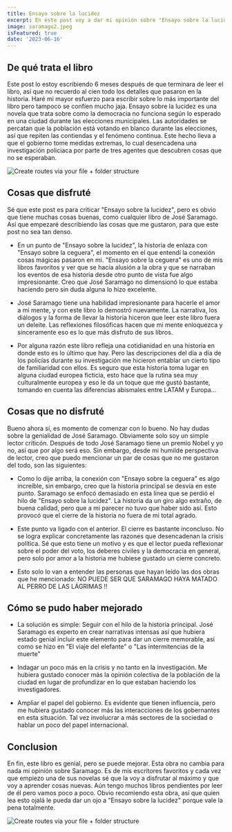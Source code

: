 ```yaml
---
title: Ensayo sobre la lucidez
excerpt: En este post voy a dar mi opinión sobre "Ensayo sobre la lucidez" y mis razones por las que creo que fue una oportunidad perdida.
image: saramago2.jpeg
isFeatured: true
date: '2023-06-16'
---
```


## De qué trata el libro

Este post lo estoy escribiendo 6 meses después de que terminara de leer el libro, así que no recuerdo al cien todo los detalles que pasaron en la historia. Haré mi mayor esfuerzo para escribir sobre lo más importante del libro pero tampoco se confíen mucho jaja. Ensayo sobre la lucidez es una novela que trata sobre como la democracia no funciona según lo esperado en una ciudad durante las elecciones municipales. Las autoridades se percatan que la población está votando en blanco durante las elecciones, así que repiten las contiendas y el fenómeno continua. Este hecho lleva a que el gobierno tome medidas extremas, lo cual desencadena una investigación policiaca por parte de tres agentes que descubren cosas que no se esperaban.

![Create routes via your file + folder structure](lucidez1.jpeg)


## Cosas que disfruté

Sé que este post es para criticar "Ensayo sobre la lucidez", pero es obvio que tiene muchas cosas buenas, como cualquier libro de José Saramago. Así que empezaré describiendo las cosas que me gustaron, para que este post no sea tan denso.

- En un punto de "Ensayo sobre la lucidez", la historia de enlaza con "Ensayo sobre la ceguera", el momento en el que entendí la conexión cosas mágicas pasaron en mi. "Ensayo sobre la ceguera" es uno de mis libros favoritos y ver que se hacía alusión a la obra y que se narraban los eventos de esa historia desde otro punto de vista fue algo impresionante. Creo que José Saramago no dimensionó lo que estaba haciendo pero sin duda alguna lo hizo excelente. 

- José Saramago tiene una habilidad impresionante para hacerle el amor a mi mente, y con este libro lo demostró nuevamente. La narrativa, los diálogos y la forma de llevar la historia hiceron que leer este libro fuera un deleite. Las reflexiones filosóficas hacen que mi mente enloquezca y sinceramente eso es lo que más disfruto de sus libros.

- Por alguna razón este libro refleja una cotidianidad en una historia en donde esto es lo último que hay. Pero las descripciones del día a día de los policías durante su investigación me hicieron entablar un cierto tipo de familiaridad con ellos. Es seguro que esta historia toma lugar en alguna ciudad europea ficticia, esto hace que la rutina sea muy culturalmente europea y eso le da un toque que me gustó bastante, tomando en cuenta las diferencias abismales entre LATAM y Europa...


## Cosas que no disfruté

Bueno ahora sí, es momento de comenzar con lo bueno. No hay dudas sobre la genialidad de José Saramago. Obviamente solo soy un simple lector criticón. Después de todo José Saramago tiene un premio Nobel y yo no, así que por algo será eso. Sin embargo, desde mi humilde perspectiva de lector, creo que puedo mencionar un par de cosas que no me gustaron del todo, son las siguientes:

- Como lo dije arriba, la conexión con "Ensayo sobre la ceguera" es algo increíble, sin embargo, creo que la historia principal se desvía en este punto. Saramago se enfocó demasiado en esta línea que se perdió el hilo de "Ensayo sobre la lucidez". La historia da un giro algo extraño, de buena calidad, pero que a mi parecer no tuvo que haber sido así. Esto provocó que el cierre de la historia no fuera de mi total agrado.

- Este punto va ligado con el anterior. El cierre es bastante inconcluso. No se logra explicar concretamente las razones que desencadenan la crisis política. Sé que esto tiene un motivo y es que el lector pueda reflexionar sobre el poder del voto, los deberes civiles y la democracia en general, pero solo por amor a la historia me hubiese gustado un cierre concreto.

- Esto solo lo van a entender las personas que hayan leído las dos obras que he mencionado: NO PUEDE SER QUE SARAMAGO HAYA MATADO AL PERRO DE LAS LÁGRIMAS !! 

## Cómo se pudo haber mejorado

- La solución es simple: Seguir con el hilo de la historia principal. José Saramago es experto en crear narrativas intensas así que hubiera estado genial incluir este elemento para dar un cierre memorable, así como se hizo en "El viaje del elefante" o "Las intermitencias de la muerte" 

- Indagar un poco más en la crisis y no tanto en la investigación. Me hubiera gustado conocer más la opinión colectiva de la población de la ciudad en lugar de profundizar en lo que estaban haciendo los investigadores. 

- Ampliar el papel del gobierno. Es evidente que tienen influencia, pero me hubiera gustado conocer más las interacciones de los gobernantes en esta situación. Tal vez involucrar a más sectores de la sociedad o hablar un poco del papel internacional.

## Conclusion

En fin, este libro es genial, pero se puede mejorar. Esta obra no cambia para nada mi opinión sobre Saramago. Es de mis escritores favoritos y cada vez que empiezo una de sus novelas sé que la voy a disfrutar al máximo y que voy a aprender cosas nuevas. Aún tengo muchos libros pendientes por leer de él pero vamos poco a poco. Obvio recomiendo esta obra, así que quien lea esto ojalá le pueda dar un ojo a "Ensayo sobre la lucidez" porque vale la pena totalmente.

![Create routes via your file + folder structure](saramago1.jpeg)

